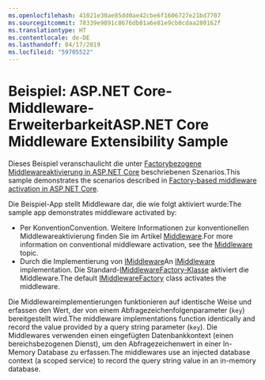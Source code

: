 ```yaml
---
ms.openlocfilehash: 41021e30ae85dd0ae42cbe6f1606727e21bd7707
ms.sourcegitcommit: 78339e9891c8676db01a6e81e9cb0cdaa280162f
ms.translationtype: HT
ms.contentlocale: de-DE
ms.lasthandoff: 04/17/2019
ms.locfileid: "59705522"
---
```

# <a name="aspnet-core-middleware-extensibility-sample"></a><span data-ttu-id="90a02-101">Beispiel: ASP.NET Core-Middleware-Erweiterbarkeit</span><span class="sxs-lookup"><span data-stu-id="90a02-101">ASP.NET Core Middleware Extensibility Sample</span></span>

<span data-ttu-id="90a02-102">Dieses Beispiel veranschaulicht die unter [Factorybezogene Middlewareaktivierung in ASP.NET Core](https://docs.microsoft.com/aspnet/core/fundamentals/middleware/middleware-extensibility) beschriebenen Szenarios.</span><span class="sxs-lookup"><span data-stu-id="90a02-102">This sample demonstrates the scenarios described in [Factory-based middleware activation in ASP.NET Core](https://docs.microsoft.com/aspnet/core/fundamentals/middleware/middleware-extensibility).</span></span>

<span data-ttu-id="90a02-103">Die Beispiel-App stellt Middleware dar, die wie folgt aktiviert wurde:</span><span class="sxs-lookup"><span data-stu-id="90a02-103">The sample app demonstrates middleware activated by:</span></span>

* <span data-ttu-id="90a02-104">Per Konvention</span><span class="sxs-lookup"><span data-stu-id="90a02-104">Convention.</span></span> <span data-ttu-id="90a02-105">Weitere Informationen zur konventionellen Middlewareaktivierung finden Sie im Artikel [Middleware](https://docs.microsoft.com/aspnet/core/fundamentals/middleware/).</span><span class="sxs-lookup"><span data-stu-id="90a02-105">For more information on conventional middleware activation, see the [Middleware](https://docs.microsoft.com/aspnet/core/fundamentals/middleware/) topic.</span></span>
* <span data-ttu-id="90a02-106">Durch die Implementierung von [IMiddleware](https://docs.microsoft.com/dotnet/api/microsoft.aspnetcore.http.imiddleware)</span><span class="sxs-lookup"><span data-stu-id="90a02-106">An [IMiddleware](https://docs.microsoft.com/dotnet/api/microsoft.aspnetcore.http.imiddleware) implementation.</span></span> <span data-ttu-id="90a02-107">Die Standard-[IMiddlewareFactory-Klasse](https://docs.microsoft.com/dotnet/api/microsoft.aspnetcore.http.imiddlewarefactory) aktiviert die Middleware.</span><span class="sxs-lookup"><span data-stu-id="90a02-107">The default [IMiddlewareFactory](https://docs.microsoft.com/dotnet/api/microsoft.aspnetcore.http.imiddlewarefactory) class activates the middleware.</span></span>

<span data-ttu-id="90a02-108">Die Middlewareimplementierungen funktionieren auf identische Weise und erfassen den Wert, der von einem Abfragezeichenfolgenparameter (`key`) bereitgestellt wird.</span><span class="sxs-lookup"><span data-stu-id="90a02-108">The middleware implementations function identically and record the value provided by a query string parameter (`key`).</span></span> <span data-ttu-id="90a02-109">Die Middlewares verwenden einen eingefügten Datenbankkontext (einen bereichsbezogenen Dienst), um den Abfragezeichenwert in einer In-Memory Database zu erfassen.</span><span class="sxs-lookup"><span data-stu-id="90a02-109">The middlewares use an injected database context (a scoped service) to record the query string value in an in-memory database.</span></span>
